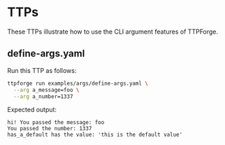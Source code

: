 # TTPs

These TTPs illustrate how to use the CLI argument features of TTPForge.

## define-args.yaml

Run this TTP as follows:

```bash
ttpforge run examples/args/define-args.yaml \
  --arg a_message=foo \
  --arg a_number=1337
```

Expected output:

```text
hi! You passed the message: foo
You passed the number: 1337
has_a_default has the value: 'this is the default value'
```
